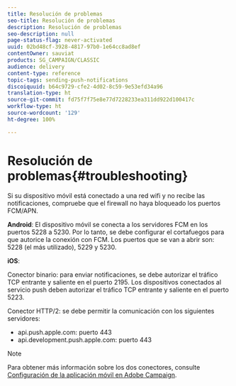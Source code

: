 ```yaml
---
title: Resolución de problemas
seo-title: Resolución de problemas
description: Resolución de problemas
seo-description: null
page-status-flag: never-activated
uuid: 02bd48cf-3928-4817-97b0-1e64cc8ad8ef
contentOwner: sauviat
products: SG_CAMPAIGN/CLASSIC
audience: delivery
content-type: reference
topic-tags: sending-push-notifications
discoiquuid: b64c9729-cfe2-4d02-8c59-9e53efd34a96
translation-type: ht
source-git-commit: fd75f7f75e8e77d7228233ea311dd922d100417c
workflow-type: ht
source-wordcount: '129'
ht-degree: 100%

---
```



# Resolución de problemas{#troubleshooting}

Si su dispositivo móvil está conectado a una red wifi y no recibe las notificaciones, compruebe que el firewall no haya bloqueado los puertos FCM/APN.

**Android**: El dispositivo móvil se conecta a los servidores FCM en los puertos 5228 a 5230. Por lo tanto, se debe configurar el cortafuegos para que autorice la conexión con FCM. Los puertos que se van a abrir son: 5228 (el más utilizado), 5229 y 5230.

**iOS**:

Conector binario: para enviar notificaciones, se debe autorizar el tráfico TCP entrante y saliente en el puerto 2195. Los dispositivos conectados al servicio push deben autorizar el tráfico TCP entrante y saliente en el puerto 5223.

Conector HTTP/2: se debe permitir la comunicación con los siguientes servidores:

* api.push.apple.com: puerto 443
* api.development.push.apple.com: puerto 443

>[!NOTE]
>
>Para obtener más información sobre los dos conectores, consulte [Configuración de la aplicación móvil en Adobe Campaign](../../delivery/using/configuring-the-mobile-application.md).
